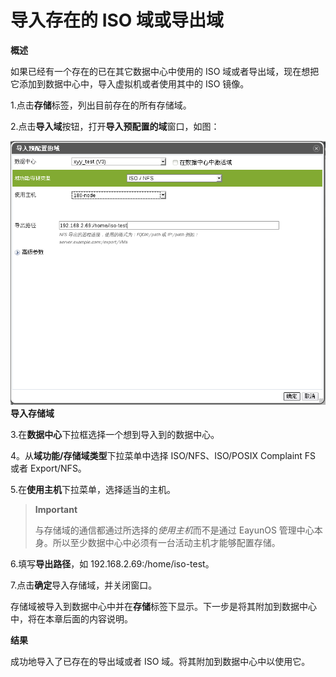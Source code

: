 # 导入存在的 ISO 域或导出域

**概述**

如果已经有一个存在的已在其它数据中心中使用的 ISO
域或者导出域，现在想把它添加到数据中心中，导入虚拟机或者使用其中的 ISO
镜像。

1.点击**存储**标签，列出目前存在的所有存储域。

2.点击**导入域**按钮，打开**导入预配置的域**窗口，如图：

![导入存储域](../images/storage-import-domain.png)
**导入存储域**

3.在**数据中心**下拉框选择一个想到导入到的数据中心。

4。从**域功能/存储域类型**下拉菜单中选择 ISO/NFS、ISO/POSIX Complaint FS 或者
Export/NFS。

5.在**使用主机**下拉菜单，选择适当的主机。

> **Important**
>
> 与存储域的通信都通过所选择的*使用主机*而不是通过 EayunOS
> 管理中心本身。所以至少数据中心中必须有一台活动主机才能够配置存储。

6.填写**导出路径**，如 192.168.2.69:/home/iso-test。

7.点击**确定**导入存储域，并关闭窗口。

存储域被导入到数据中心中并在**存储**标签下显示。下一步是将其附加到数据中心中，将在本章后面的内容说明。

**结果**

成功地导入了已存在的导出域或者 ISO 域。将其附加到数据中心中以使用它。


